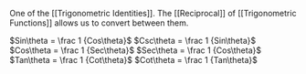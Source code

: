 One of the [[Trigonometric Identities]].
The [[Reciprocal]] of [[Trigonometric Functions]] allows us to convert between them.

$Sin\theta = \frac 1 {Cos\theta}$  $Csc\theta = \frac 1 {Sin\theta}$
$Cos\theta = \frac 1 {Sec\theta}$  $Sec\theta = \frac 1 {Cos\theta}$
$Tan\theta = \frac 1 {Cot\theta}$  $Cot\theta = \frac 1 {Tan\theta}$








